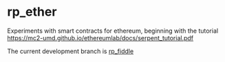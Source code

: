 # rp_ether
Experiments with smart contracts for ethereum, beginning with the tutorial 
https://mc2-umd.github.io/ethereumlab/docs/serpent_tutorial.pdf

The current development branch is [rp_fiddle]('https://github.com/rastapavel/rp_ether/tree/rp_fiddle')
